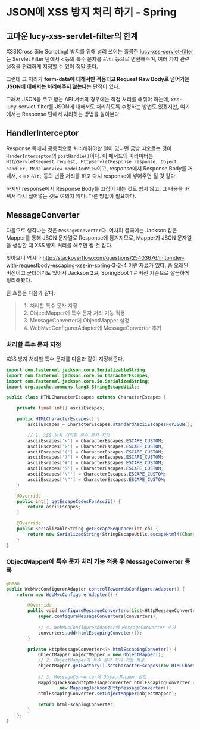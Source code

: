 # JSON에 XSS 방지 처리 하기 - Spring

## 고마운 lucy-xss-servlet-filter의 한계

XSS(Cross Site Scripting) 방지를 위해 널리 쓰이는 훌륭한 [lucy-xss-servlet-filter](https://github.com/naver/lucy-xss-servlet-filter)는 Servlet Filter 단에서 `<` 등의 특수 문자를 `&lt;` 등으로 변환해주며, 여러 가지 관련 설정을 편리하게 지정할 수 있어 정말 좋다.

그런데 그 처리가 **form-data에 대해서만 적용되고 Request Raw Body로 넘어가는 JSON에 대해서는 처리해주지 않는다**는 단점이 있다.

그래서 JSON을 주고 받는 API 서버의 경우에는 직접 처리를 해줘야 하는데, xss-lucy-servlet-filter를 JSON에 대해서도 처리하도록 수정하는 방법도 있겠지만, 여기에서는 Response 단에서 처리하는 방법을 알아본다.


## HandlerInterceptor

Response 쪽에서 공통적으로 처리해줘야할 일이 있다면 금방 떠오르는 것이 `HanderInterceptor`의 `postHandle()`이다. 이 메서드의 파라미터는 `HttpServletRequest request, HttpServletResponse response, Object handler, ModelAndView modelAndView`이고, response에서 Response Body를 꺼내서, `<` => `&lt;` 등의 변환 처리를 하고 다시 response에 넣어주면 될 것 같다.

하지만 response에서 Response Body를 끄집어 내는 것도 쉽지 않고, 그 내용을 바꿔서 다시 집어넣는 것도 여의치 않다. 다른 방법이 필요하다.

## MessageConverter

다음으로 생각나는 것은 `MessageConverter`다. 어차피 결국에는 Jackson 같은 Mapper를 통해 JSON 문자열로 Response에 담겨지므로, Mapper가 JSON 문자열을 생성할 떄 XSS 방지 처리를 해주면 될 것 같다.

찾아보니 역시나 http://stackoverflow.com/questions/25403676/initbinder-with-requestbody-escaping-xss-in-spring-3-2-4 이런 자료가 있다. 좀 오래된 버전이고 군더더기도 있어서 Jackson 2.#, SpringBoot 1.# 버전 기준으로 깔끔하게 정리해봤다.

큰 흐름은 다음과 같다.

>1. 처리할 특수 문자 지정
>1. ObjectMapper에 특수 문자 처리 기능 적용
>1. MessageConverter에 ObjectMapper 설정
>1. WebMvcConfigurerAdapter에 MessageConverter 추가

### 처리할 특수 문자 지정

XSS 방지 처리할 특수 문자를 다음과 같이 지정해준다.

```java
import com.fasterxml.jackson.core.SerializableString;
import com.fasterxml.jackson.core.io.CharacterEscapes;
import com.fasterxml.jackson.core.io.SerializedString;
import org.apache.commons.lang3.StringEscapeUtils;

public class HTMLCharacterEscapes extends CharacterEscapes {

    private final int[] asciiEscapes;

    public HTMLCharacterEscapes() {
        asciiEscapes = CharacterEscapes.standardAsciiEscapesForJSON();

        // 1. XSS 방지 처리할 특수 문자 지정
        asciiEscapes['<'] = CharacterEscapes.ESCAPE_CUSTOM;
        asciiEscapes['>'] = CharacterEscapes.ESCAPE_CUSTOM;
        asciiEscapes['('] = CharacterEscapes.ESCAPE_CUSTOM;
        asciiEscapes[')'] = CharacterEscapes.ESCAPE_CUSTOM;
        asciiEscapes['#'] = CharacterEscapes.ESCAPE_CUSTOM;
        asciiEscapes['&'] = CharacterEscapes.ESCAPE_CUSTOM;
        asciiEscapes['\''] = CharacterEscapes.ESCAPE_CUSTOM;
        asciiEscapes['\"'] = CharacterEscapes.ESCAPE_CUSTOM;
    }

    @Override
    public int[] getEscapeCodesForAscii() {
        return asciiEscapes;
    }

    @Override
    public SerializableString getEscapeSequence(int ch) {
        return new SerializedString(StringEscapeUtils.escapeHtml4(Character.toString((char) ch)));
    }
}
```

### ObjectMapper에 특수 문자 처리 기능 적용 후 MessageConverter 등록

```java
@Bean
public WebMvcConfigurerAdapter controlTowerWebConfigurerAdapter() {
    return new WebMvcConfigurerAdapter() {

        @Override
        public void configureMessageConverters(List<HttpMessageConverter<?>> converters) {
            super.configureMessageConverters(converters);
            
            // 4. WebMvcConfigurerAdapter에 MessageConverter 추가
            converters.add(htmlEscapingConveter());
        }

        private HttpMessageConverter<?> htmlEscapingConveter() {            
            ObjectMapper objectMapper = new ObjectMapper();
            // 2. ObjectMapper에 특수 문자 처리 기능 적용
            objectMapper.getFactory().setCharacterEscapes(new HTMLCharacterEscapes());
            
            // 3. MessageConverter에 ObjectMapper 설정
            MappingJackson2HttpMessageConverter htmlEscapingConverter =
                    new MappingJackson2HttpMessageConverter();
            htmlEscapingConverter.setObjectMapper(objectMapper);
            
            return htmlEscapingConverter;
        }
    };
}
```

